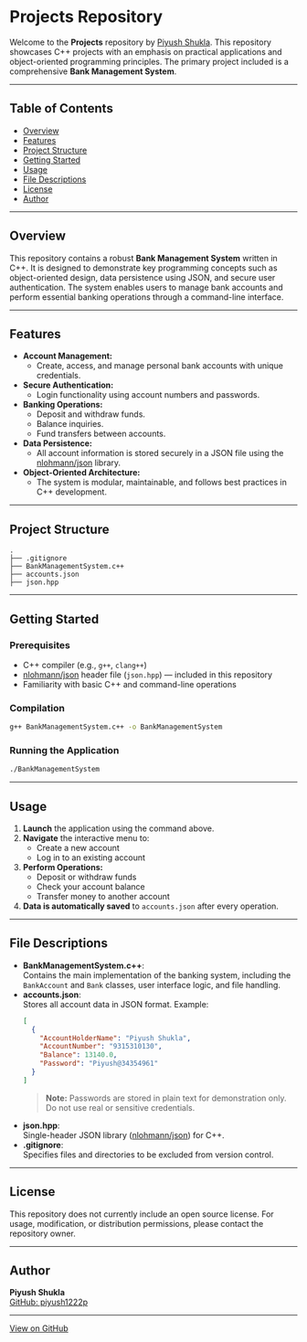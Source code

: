 # Projects Repository

Welcome to the **Projects** repository by [Piyush Shukla](https://github.com/piyush1222p). This repository showcases C++ projects with an emphasis on practical applications and object-oriented programming principles. The primary project included is a comprehensive **Bank Management System**.

---

## Table of Contents

- [Overview](#overview)
- [Features](#features)
- [Project Structure](#project-structure)
- [Getting Started](#getting-started)
- [Usage](#usage)
- [File Descriptions](#file-descriptions)
- [License](#license)
- [Author](#author)

---

## Overview

This repository contains a robust **Bank Management System** written in C++. It is designed to demonstrate key programming concepts such as object-oriented design, data persistence using JSON, and secure user authentication. The system enables users to manage bank accounts and perform essential banking operations through a command-line interface.

---

## Features

- **Account Management:**  
  - Create, access, and manage personal bank accounts with unique credentials.
- **Secure Authentication:**  
  - Login functionality using account numbers and passwords.
- **Banking Operations:**  
  - Deposit and withdraw funds.
  - Balance inquiries.
  - Fund transfers between accounts.
- **Data Persistence:**  
  - All account information is stored securely in a JSON file using the [nlohmann/json](https://github.com/nlohmann/json) library.
- **Object-Oriented Architecture:**  
  - The system is modular, maintainable, and follows best practices in C++ development.

---

## Project Structure

```
.
├── .gitignore
├── BankManagementSystem.c++
├── accounts.json
├── json.hpp
```

---

## Getting Started

### Prerequisites

- C++ compiler (e.g., `g++`, `clang++`)
- [nlohmann/json](https://github.com/nlohmann/json) header file (`json.hpp`) — included in this repository
- Familiarity with basic C++ and command-line operations

### Compilation

```sh
g++ BankManagementSystem.c++ -o BankManagementSystem
```

### Running the Application

```sh
./BankManagementSystem
```

---

## Usage

1. **Launch** the application using the command above.
2. **Navigate** the interactive menu to:
    - Create a new account
    - Log in to an existing account
3. **Perform Operations:**
    - Deposit or withdraw funds
    - Check your account balance
    - Transfer money to another account
4. **Data is automatically saved** to `accounts.json` after every operation.

---

## File Descriptions

- **BankManagementSystem.c++**:  
  Contains the main implementation of the banking system, including the `BankAccount` and `Bank` classes, user interface logic, and file handling.
- **accounts.json**:  
  Stores all account data in JSON format. Example:
    ```json
    [
      {
        "AccountHolderName": "Piyush Shukla",
        "AccountNumber": "9315310130",
        "Balance": 13140.0,
        "Password": "Piyush@34354961"
      }
    ]
    ```
    > **Note:** Passwords are stored in plain text for demonstration only. Do not use real or sensitive credentials.
- **json.hpp**:  
  Single-header JSON library ([nlohmann/json](https://github.com/nlohmann/json)) for C++.
- **.gitignore**:  
  Specifies files and directories to be excluded from version control.

---

## License

This repository does not currently include an open source license. For usage, modification, or distribution permissions, please contact the repository owner.

---

## Author

**Piyush Shukla**  
[GitHub: piyush1222p](https://github.com/piyush1222p)

---

[View on GitHub](https://github.com/piyush1222p/Projects)